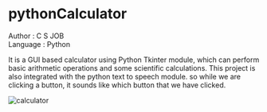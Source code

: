 # pythonCalculator

 Author : C S JOB  
 Language : Python
 
It is a GUI based calculator using Python Tkinter module, which can perform basic arithmetic operations and some scientific calculations. This project is also integrated with the python text to speech module. so while we are clicking a button, it sounds like which button that we have clicked. 

 ![calculator](https://user-images.githubusercontent.com/65997924/88448895-ff614080-ce5f-11ea-8963-74307aef5bc8.png)
[](url)

